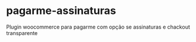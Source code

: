 # pagarme-assinaturas
Plugin woocommerce para pagarme com opção se assinaturas e chackout transparente
